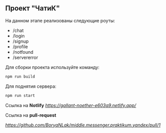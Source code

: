 ## Проект "ЧатиК"
На данном этапе реализованы следующие роуты: 
- /chat
- /login
- /signup
- /profile
- /notfound
- /servererror

Для сборки проекта используйте команду:
```sh
npm run build
```

Для поднятия сервера:
```sh
npm run start
```

Ссылка на **Notlify**
*https://gallant-noether-e603a9.netlify.app/*

Ссылка на **pull-request**

*https://github.com/BoryaNLak/middle.messenger.praktikum.yandex/pull/1*